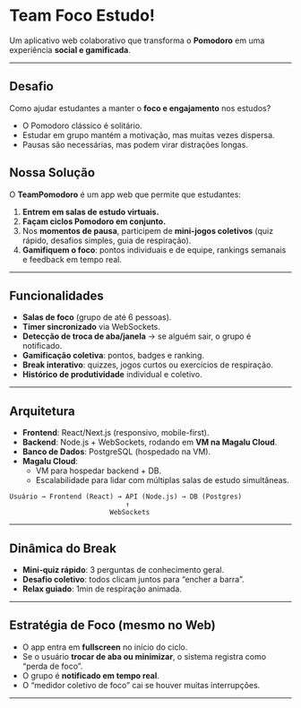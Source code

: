 # Team Foco Estudo!

Um aplicativo web colaborativo que transforma o **Pomodoro** em uma experiência **social e gamificada**.

---

## Desafio

Como ajudar estudantes a manter o **foco e engajamento** nos estudos?

- O Pomodoro clássico é solitário.
- Estudar em grupo mantém a motivação, mas muitas vezes dispersa.
- Pausas são necessárias, mas podem virar distrações longas.

## Nossa Solução

O **TeamPomodoro** é um app web que permite que estudantes:

1. **Entrem em salas de estudo virtuais.**
2. **Façam ciclos Pomodoro em conjunto.**
3. Nos **momentos de pausa**, participem de **mini-jogos coletivos** (quiz rápido, desafios simples, guia de respiração).
4. **Gamifiquem o foco**: pontos individuais e de equipe, rankings semanais e feedback em tempo real.

---

## Funcionalidades

-  **Salas de foco** (grupo de até 6 pessoas).
-  **Timer sincronizado** via WebSockets.
-  **Detecção de troca de aba/janela** → se alguém sair, o grupo é notificado.
-  **Gamificação coletiva**: pontos, badges e ranking.
-  **Break interativo**: quizzes, jogos curtos ou exercícios de respiração.
-  **Histórico de produtividade** individual e coletivo.

---

##  Arquitetura

- **Frontend**: React/Next.js (responsivo, mobile-first).
- **Backend**: Node.js + WebSockets, rodando em **VM na Magalu Cloud**.
- **Banco de Dados**: PostgreSQL (hospedado na VM).
- **Magalu Cloud**:
  - VM para hospedar backend + DB.
  - Escalabilidade para lidar com múltiplas salas de estudo simultâneas.

```
Usuário → Frontend (React) → API (Node.js) → DB (Postgres)
                             ↑
                         WebSockets
```

---

##  Dinâmica do Break

- **Mini-quiz rápido**: 3 perguntas de conhecimento geral.
- **Desafio coletivo**: todos clicam juntos para “encher a barra”.
- **Relax guiado**: 1min de respiração animada.

---

##  Estratégia de Foco (mesmo no Web)

- O app entra em **fullscreen** no início do ciclo.
- Se o usuário **trocar de aba ou minimizar**, o sistema registra como “perda de foco”.
- O grupo é **notificado em tempo real**.
- O “medidor coletivo de foco” cai se houver muitas interrupções.

---
<!--

## ⚙️ Estrutura do Projeto (exemplo)

```
team-pomodoro/
├─ frontend/           # React (Next.js)
│  ├─ pages/
│  ├─ components/
│  └─ public/
├─ backend/            # Node.js + WebSocket (Socket.IO)
│  ├─ src/
│  ├─ migrations/
│  └─ Dockerfile
├─ infra/              # scripts de deploy / terraform (opcional)
└─ README_TeamPomodoro.md
```

---

## 🧩 Endpoints e Flows Principais (backend)

- `POST /api/rooms` → cria sala
- `POST /api/rooms/:id/join` → entra numa sala
- WebSocket `room:{id}` → eventos: `timer:start`, `timer:tick`, `timer:end`, `focus:lost`, `break:start`, `break:end`, `quiz:start`, `quiz:answer`
- `GET /api/users/:id/stats` → pega histórico do usuário

---

## ✨ Snippets Úteis

### 1) Detectar troca de aba / perda de foco (frontend)

```javascript
// exemplo simples em React
import { useEffect } from 'react';

function usePageVisibility(onHidden, onVisible) {
  useEffect(() => {
    const handleVisibility = () => {
      if (document.hidden) onHidden();
      else onVisible();
    };

    document.addEventListener('visibilitychange', handleVisibility);
    return () => document.removeEventListener('visibilitychange', handleVisibility);
  }, [onHidden, onVisible]);
}

// uso em componente
usePageVisibility(
  () => socket.emit('focus:lost', { roomId }),
  () => socket.emit('focus:returned', { roomId })
);
```

> Observação: isso detecta quando o usuário troca de aba ou minimiza a janela. Não é possível bloquear o SO via web.


### 2) Sincronização de timer com Socket.IO (backend)

```javascript
// servidor Node/Express + socket.io (esboço)
const express = require('express');
const http = require('http');
const { Server } = require('socket.io');

const app = express();
const server = http.createServer(app);
const io = new Server(server);

io.on('connection', (socket) => {
  socket.on('joinRoom', ({ roomId, userId }) => {
    socket.join(roomId);
  });

  socket.on('timer:start', ({ roomId, duration }) => {
    // Broadcast para todos na sala
    io.to(roomId).emit('timer:start', { duration, startedAt: Date.now() });

    // Opcional: lógica de servidor para ticks
    // setInterval ou um scheduler mais robusto em produção
  });
});

server.listen(3000, () => console.log('server running'));
```

---

## 🧪 Métricas e Analytics

- Tempo médio focado por usuário (diário/semana).
- Número de quebras de foco por sala.
- Taxa de conclusão de ciclos Pomodoro.
- Engajamento nos breaks (quantas pessoas participaram do mini-jogo).

---

## 💾 Deploy na Magalu Cloud (VM)

1. Crie uma VM (Ubuntu) na Magalu Cloud.
2. Configure Node.js e PostgreSQL na VM (ou use containerização: Docker).
3. Suba o backend (por PM2, systemd ou Docker Compose).
4. Configure um reverse-proxy (nginx) e TLS (Let's Encrypt).

---

## 🎯 Roadmap / Próximos passos

1. MVP: salas, timer sincronizado, detecção de troca de aba, break com 1 mini-atividade.
2. Gamificação: pontos, badges e leaderboard.
3. Mobile PWA / app nativo.
4. Integração com calendários e notificações push.

-->
